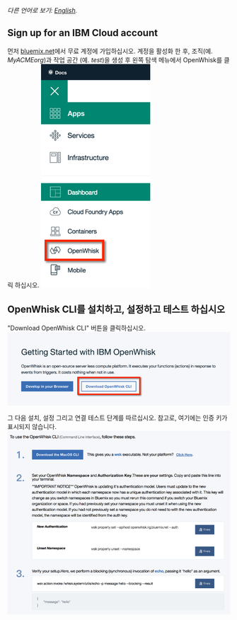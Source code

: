 *다른 언어로 보기: [English](OPENWHISK.md).*

## Sign up for an IBM Cloud account
먼저 [bluemix.net](https://console.ng.bluemix.net/)에서 무료 계정에 가입하십시오. 계정을 활성화 한 후, 조직(예. *MyACMEorg*)과 작업 공간 (예. *test*)을 생성 후 왼쪽 탐색 메뉴에서 OpenWhisk를 클릭 하십시오.
![alt text](openwhisk-nav.png)

## OpenWhisk CLI를 설치하고, 설정하고 테스트 하십시오
"Download OpenWhisk CLI" 버튼을 클릭하십시오.
![alt text](getting-started-with-openwhisk.png)

그 다음 설치, 설정 그리고 연결 테스트 단계를 따르십시오. 참고로, 여기에는 인증 키가 표시되지 않습니다.
![alt text](openwhisk-cli.png)
